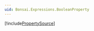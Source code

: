 ```yaml
---
uid: Bonsai.Expressions.BooleanProperty
---
```


[!include[PropertySource](~/articles/expressions-propertysource.md)]